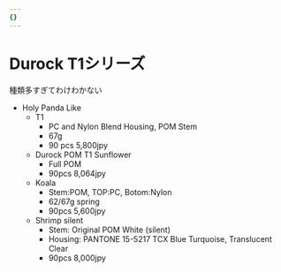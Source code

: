 ```yaml
---
{}
---
```

# Durock T1シリーズ

種類多すぎてわけわかない

- Holy Panda Like
    - T1
        - PC and Nylon Blend Housing, POM Stem
        - 67g
        - 90 pcs 5,800jpy
    - Durock POM T1 Sunflower
        - Full POM
        - 90pcs 8,064jpy
    - Koala
        - Stem:POM, TOP:PC, Botom:Nylon
        - 62/67g spring
        - 90pcs 5,600jpy
    - Shrimp silent
        - Stem: Original POM White (silent)
        - Housing: PANTONE 15-5217 TCX Blue Turquoise, Translucent Clear
        - 90pcs 8,000jpy